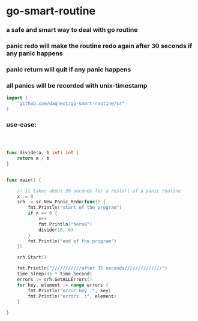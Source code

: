 # go-smart-routine
### a safe and smart way to deal with go routine
### panic redo will make the routine redo again after 30 seconds if any panic happens
### panic return will quit if any panic happens
### all panics will be recorded with unix-timestamp


```go
import (
	"github.com/daqnext/go-smart-routine/sr"
)
```

### use-case:

```go



func divide(a, b int) int {
	return a / b
}


func main() {

	// it takes about 30 seconds for a restart of a panic routine
	x := 0
	srh := sr.New_Panic_Redo(func() {
		fmt.Println("start of the program")
		if x == 0 {
			x++
			fmt.Println("here0")
			divide(10, 0)
		}
		fmt.Println("end of the program")
	})

	srh.Start()

	fmt.Println("///////////after 35 seconds//////////////")
	time.Sleep(35 * time.Second)
	errors := srh.GetALLErrors()
	for key, element := range errors {
		fmt.Println("error key :", key)
		fmt.Println("errors  :", element)
	}

}



```
